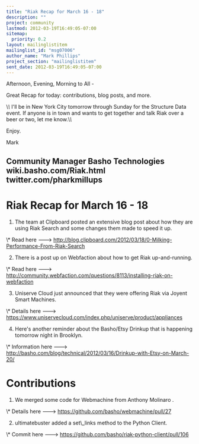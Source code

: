 ```yaml
---
title: "Riak Recap for March 16 - 18"
description: ""
project: community
lastmod: 2012-03-19T16:49:05-07:00
sitemap:
  priority: 0.2
layout: mailinglistitem
mailinglist_id: "msg07006"
author_name: "Mark Phillips"
project_section: "mailinglistitem"
sent_date: 2012-03-19T16:49:05-07:00
---
```



Afternoon, Evening, Morning to All -

Great Recap for today: contributions, blog posts, and more.

\\*\\* I'll be in New York City tomorrow through Sunday for the Structure Data
event. If anyone is in town and wants to get together and talk Riak over a
beer or two, let me know.\\*\\*

Enjoy.

Mark

Community Manager
Basho Technologies
wiki.basho.com/Riak.html
twitter.com/pharkmillups
-----------------------------------

Riak Recap for March 16 - 18
======================

1) The team at Clipboard posted an extensive blog post about how they are
using Riak Search and some changes them made to speed it up.

\\* Read here ---&gt;
http://blog.clipboard.com/2012/03/18/0-Milking-Performance-From-Riak-Search

2) There is a post up on Webfaction about how to get Riak up-and-running.

\\* Read here ---&gt;
http://community.webfaction.com/questions/8113/installing-riak-on-webfaction

3) Uniserve Cloud just announced that they were offering Riak via Joyent
Smart Machines.

\\* Details here ---&gt;
https://www.uniservecloud.com/index.php/uniserve/product/appliances

4) Here's another reminder about the Basho/Etsy Drinkup that is happening
tomorrow night in Brooklyn.

\\* Information here ---&gt;
http://basho.com/blog/technical/2012/03/16/Drinkup-with-Etsy-on-March-20/

# Contributions

1) We merged some code for Webmachine from Anthony Molinaro .

\\* Details here ---&gt; https://github.com/basho/webmachine/pull/27

2) ultimatebuster added a set\\_links method to the Python Client.

\\* Commit here ---&gt; https://github.com/basho/riak-python-client/pull/106
